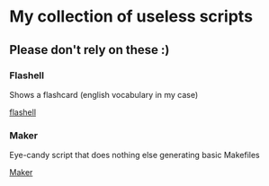 # My collection of useless scripts
## Please don't rely on these :)

### Flashell
Shows a flashcard (english vocabulary in my case)

[flashell](flashell/)

### Maker
Eye-candy script that does nothing else generating basic Makefiles

[Maker](Maker/)
